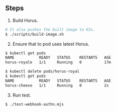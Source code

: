 ## Steps

1. Build Horus.
```bash
# It also pushes the built image to K3s.
$ ./scripts/build-image.sh
```

2. Ensure that to pod uses latest Horus.
```bash
$ kubectl get pods
NAME           READY   STATUS    RESTARTS   AGE
horus-royale   1/1     Running   0          17m

$ kubectl delete pods/horus-royal
$ kubectl get pods
NAME           READY   STATUS    RESTARTS   AGE
horus-cheese   1/1     Running   0          2s
```

3. Run test.
```bash
$ ./test-webhook-authn.mjs
```
